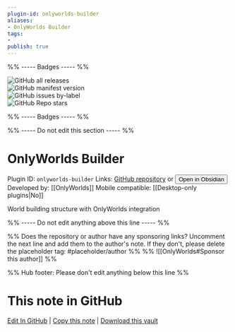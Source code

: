 ```yaml
---
plugin-id: onlyworlds-builder
aliases:
- OnlyWorlds Builder
tags: 
- 
publish: true
---
```


%% ----- Badges ----- %%

![GitHub all releases](https://img.shields.io/github/downloads/OnlyWorlds/obsidian-plugin/total?color=573E7A&logo=github&style=for-the-badge)   
![GitHub manifest version](https://img.shields.io/github/manifest-json/v/OnlyWorlds/obsidian-plugin?color=573E7A&logo=github&style=for-the-badge)   
![GitHub issues by-label](https://img.shields.io/github/issues/OnlyWorlds/obsidian-plugin/help%20wanted?color=573E7A&logo=github&style=for-the-badge)   
![GitHub Repo stars](https://img.shields.io/github/stars/OnlyWorlds/obsidian-plugin?color=573E7A&logo=github&style=for-the-badge)

%% ----- Badges ----- %%

%% ----- Do not edit this section ----- %%

# OnlyWorlds Builder

Plugin ID: `onlyworlds-builder`
Links: [GitHub repository](https://github.com/OnlyWorlds/obsidian-plugin) or [<button id=HH>Open in Obsidian</button>](obsidian://show-plugin?id=onlyworlds-builder)
Developed by: [[OnlyWorlds]]
Mobile compatible: [[Desktop-only plugins|No]]

World building structure with OnlyWorlds integration

%% ----- Do not edit anything above this line ----- %% 

%% Does the repository or author have any sponsoring links? Uncomment the next line and add them to the author's note. If they don't, please delete the placeholder tag: #placeholder/author %%
%% ![[OnlyWorlds#Sponsor this author]] %%

%% Hub footer: Please don't edit anything below this line %%

# This note in GitHub

<span class="git-footer">[Edit In GitHub](https://github.dev/obsidian-community/obsidian-hub/blob/main/02%20-%20Community%20Expansions/02.05%20All%20Community%20Expansions/Plugins/onlyworlds-builder.md "git-hub-edit-note") | [Copy this note](https://raw.githubusercontent.com/obsidian-community/obsidian-hub/main/02%20-%20Community%20Expansions/02.05%20All%20Community%20Expansions/Plugins/onlyworlds-builder.md "git-hub-copy-note") | [Download this vault](https://github.com/obsidian-community/obsidian-hub/archive/refs/heads/main.zip "git-hub-download-vault") </span>
